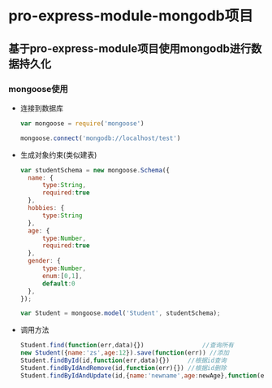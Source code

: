 # pro-express-module-mongodb项目

## 基于pro-express-module项目使用mongodb进行数据持久化

### mongoose使用

- 连接到数据库

  ```javascript
  var mongoose = require('mongoose')
  
  mongoose.connect('mongodb://localhost/test')
  ```

- 生成对象约束(类似建表)

  ```javascript
  var studentSchema = new mongoose.Schema({
    name: {
    	type:String,
    	required:true
    },
    hobbies: {
    	type:String
    },
    age: {
    	type:Number,
    	required:true
    },
    gender: {
    	type:Number,
    	enum:[0,1],
    	default:0
    },
  });
  
  var Student = mongoose.model('Student', studentSchema);
  ```

- 调用方法

  ```javascript
  Student.find(function(err,data){})				//查询所有
  new Student({name:'zs',age:12}).save(function(err)) //添加
  Student.findById(id,function(err,data){})		//根据id查询
  Student.findByIdAndRemove(id,function(err){})	//根据id删除
  Student.findByIdAndUpdate(id,{name:'newname',age:newAge},function(err){}) //根据id更新
  ```

  